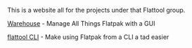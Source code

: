 This is a website all for the projects under that Flattool group.


[Warehouse](https://github.com/flattool/warehouse) - Manage All Things Flatpak with a GUI

[flattool CLI](https://github.com/flattool/flattool-cli) - Make using Flatpak from a CLI a tad easier

